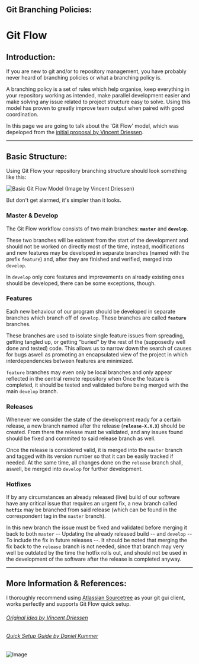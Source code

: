 ## Git Branching Policies:
# Git Flow

## Introduction:
If you are new to git and/or to repository management, you have probably never heard of branching policies or what a branching policy is.

A branching policy is a set of rules which help organise, keep everything in your repository working as intended, make parallel development easier and make solving any issue related to project structure easy to solve. Using this model has proven to greatly improve team output when paired with good coordination.

In this page we are going to talk about the 'Git Flow' model, which was depeloped from the [initial proposal by Vincent Driessen](http://nvie.com/posts/a-successful-git-branching-model/).


***

## Basic Structure:

Using Git Flow your repository branching structure should look something like this:

![Basic Git Flow Model (Image by Vincent Driessen)](GitFlowClass/Images/git-model@2x.png)

But don't get alarmed, it's simpler than it looks.

### Master & Develop

The Git Flow workflow consists of two main branches: **```master```** and **```develop```**.

These two branches will be existent from the start of the development and should not be worked on directly most of the time, instead, modifications and new features may be developed in separate branches (named with the prefix ```feature```) and, after they are finished and verified, merged into ```develop```.

In ```develop``` only core features and improvements on already existing ones should be developed, there can be some exceptions, though.

### Features

Each new behaviour of our program should be developed in separate branches which branch off of ```develop```. These branches are called **```feature```** branches.

These branches are used to isolate single feature issues from spreading, getting tangled up, or getting "buried" by the rest of the (supposedly well done and tested) code. This allows us to narrow down the search of causes for bugs aswell as promoting an encapsulated view of the project in which interdependencies between features are minimized.

```feature``` branches may even only be local branches and only appear reflected in the central remote repository when Once the feature is completed, it should be tested and validated before being merged with the main ```develop``` branch.

### Releases

Whenever we consider the state of the development ready for a certain release, a new branch named after the release (**```release-X.X.X```**) should be created. From there the release must be validated, and any issues found should be fixed and commited to said release branch as well.

Once the release is considered valid, it is merged into the ```master``` branch and tagged with its version number so that it can be easily tracked if needed. At the same time, all changes done on the ```release``` branch shall, aswell, be merged into ```develop``` for further development.

### Hotfixes

If by any circumstances an already released (live) build of our software have any critical issue that requires an urgent fix, a new branch called **```hotfix```** may be branched from said release (which can be found in the correspondent tag in the ```master``` branch).

In this new branch the issue must be fixed and validated before merging it back to both ```master``` -- Updating the already released build -- and ```develop``` -- To include the fix in future releases --. It should be noted that merging the fix back to the ```release``` branch is not needed, since that branch may very well be outdated by the time the hotfix rolls out, and should not be used in the development of the software after the release is completed anyway.


***

## More Information & References:

I thoroughly recommend using [Atlassian Sourcetree](https://www.sourcetreeapp.com/) as your git gui client, works perfectly and supports Git Flow quick setup.

###### [Original idea by Vincent Driessen](http://nvie.com/posts/a-successful-git-branching-model/)

###### [Quick Setup Guide by Daniel Kummer](https://danielkummer.github.io/git-flow-cheatsheet/)

![Image](src)
